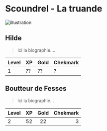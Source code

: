 # Scoundrel - La truande

![illustration][image]

## Hilde

> Ici la biographie....

| Level | XP  | Gold | Chekmark |
| ----- | --- | ---- | -------- |
| 1     | ??  | ??   | ?        |

## Boutteur de Fesses

> Ici la biographie...

| Level | XP  | Gold | Chekmark |
|:----- |:---:|:----:| --------:|
| 2     | 52  | 22   | 3        |

<!-- images references -->

[image]: https://i.pinimg.com/736x/90/b6/2d/90b62dee6cf3b0ed6087ddaa8c4f3e0c.jpg "Image"

